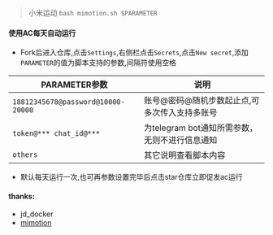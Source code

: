 > 小米运动 `bash mimotion.sh $PARAMETER`  

####  使用AC每天自动运行
* Fork后进入仓库,点击`Settings`,右侧栏点击`Secrets`,点击`New secret`,添加`PARAMETER`的值为脚本支持的参数,间隔符使用空格  

| PARAMETER参数 | 说明 |
| -------- | ----- |
| `18812345678@password@10000-20000` | 账号@密码@随机步数起止点,可多次传入支持多账号 |
| `token@*** chat_id@***` | 为telegram bot通知所需参数，无则不进行信息通知 |
| `others` | 其它说明查看脚本内容 |

* 默认每天运行一次,也可再参数设置完毕后点击star仓库立即促发ac运行  

#### thanks:  
* jd_docker
* [mimotion](https://github.com/Squaregentleman/mimotion)